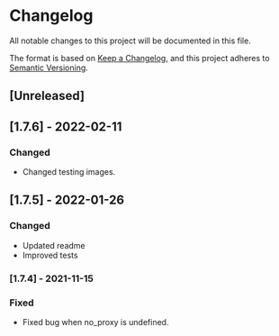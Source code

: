 # Changelog
All notable changes to this project will be documented in this file.

The format is based on [Keep a Changelog](https://keepachangelog.com/en/1.0.0/),
and this project adheres to [Semantic Versioning](https://semver.org/spec/v2.0.0.html).

## [Unreleased]

## [1.7.6] - 2022-02-11
### Changed
- Changed testing images.

## [1.7.5] - 2022-01-26
### Changed
- Updated readme
- Improved tests

### [1.7.4] - 2021-11-15
### Fixed
- Fixed bug when no_proxy is undefined.
